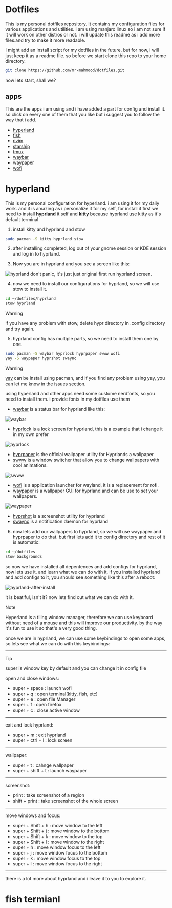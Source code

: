 # Dotfiles

This is my personal dotfiles repository. It contains my configuration files for various applications and utilities. i am using manjaro linux so i am not sure if it will work on other distros or not. i will update this readme as i add more files.and try to make it more readable.

I might add an install script for my dotfiles in the future. but for now, i will just keep it as a readme file. so before we start clone this repo to your home directory.

```bash
git clone https://github.com/mr-mahmood/dotfiles.git
```

now lets start, shall we?

## apps

This are the apps i am using and i have added a part for config and install it. so click on every one of them that you like but i suggest you to follow the way that i add.

- [hyperland](#hyperland)
- [fish](#fish)
- [nvim](#nvim)
- [starship](#starship)
- [tmux](#tmux)
- [waybar](#waybar)
- [waypaper](#waypaper)
- [wofi](#wofi)

# hyperland

This is my personal configuration for hyperland. i am using it for my daily work. and it is amazing as i personalize it for my self, for install it first we need to install **[hyprland](https://hyprland.org/)** it self and **[kitty](https://github.com/kovidgoyal/kitty)** because hyprland use kitty as it`s default terminal

1. install kitty and hyprland and stow

```bash
sudo pacman -S kitty hyprland stow
```

2. after installing completed, log out of your gnome session or KDE session and log in to hyprland.

3. Now you are in hyprland and you see a screen like this:

![hyprland](./readme_images/hyprland-first-run-1.webp)
don't panic, it's just just original first run hyprland screen.

4. now we need to install our configurations for hyprland, so we will use stow to install it.

```bash
cd ~/dotfiles/hyprland
stow hyprland
```


> [!WARNING]  
> if you have any problem with stow, delete hypr directory in .config directory and try again.

5. hyprland config has multiple parts, so we need to install them one by one.
```bash
sudo pacman -S waybar hyprlock hyprpaper swww wofi
yay -S waypaper hyprshot swaync
```

> [!WARNING]  
> [yay](https://github.com/Jguer/yay) can be install using pacman, and if you find any problem using yay,
you can let me know in the issues section.
>
> using hyperland and other apps need some custome nerdfonts, so you need to install them. i provide fonts in my dotfiles use them


- [waybar](https://github.com/Alexays/Waybar) is a status bar for hyprland like this:

![waybar](./readme_images/waybar.png)

- [hyprlock](https://github.com/hyprwm/hyprlock) is a lock screen for hyprland, this is a example that i change it in my own prefer

![hyprlock](./readme_images/hyprlock.png)

- [hyprpaper](https://wiki.hyprland.org/Hypr-Ecosystem/hyprpaper/) is the official wallpaper utility for Hyprlands a wallpaper 
- [swww](https://github.com/LGFae/swww) is a window switcher that allow you to change wallpapers with cool animations.

![swww](./readme_images/grow.gif)

- [wofi](https://github.com/SimplyCEO/wofi) is a application launcher for wayland, it is a replacement for rofi.
- [waypaper](https://github.com/anufrievroman/waypaper) is a wallpaper GUI for hyprland and can be use to set your wallpapers.

![waypaper](./readme_images/waypaper.webp)

- [hyprshot](https://github.com/Gustash/Hyprshot) is a screenshot utility for hyprland
- [swaync](https://github.com/ErikReider/SwayNotificationCenter) is a notification daemon for hyprland

6. now lets add our wallpapers to hyprland, so we will use waypaper and hyprpaper to do that. but first lets add it to config directory and rest of it is automatic:
```bash
cd ~/dotfiles
stow backgrounds
```

so now we have installed all depentences and add configs for hyprland, now lets use it. and learn what we can do with it, if you installed hyprland and add configs to it, you should see something like this after a reboot:

![hyprland-after-install](./readme_images/hyprland.png)

it is beatiful, isn't it? now lets find out what we can do with it.

> [!NOTE]
>
> Hyperland is a tiling window manager, therefore we can use keyboard without need of a mouse
and this will improve our productivity. by the way it's fun to use it so that's a very good thing.

once we are in hyprland, we can use some keybindings to open some apps, so lets see what we can do with this keybindings:

---
> [!TIP]
>
> super is window key by default and you can change it in config file

open and close windows:
- super + space : launch wofi
- super + q : open terminal(kitty, fish, etc)
- super + e : open file Manager
- super + f : open firefox
- super + c : close active window
---
exit and lock hyprland:
- super + m : exit hyprland
- super + ctrl + l : lock screen
---
wallpaper:
- super + t : cahnge wallpaper
- super + shift + t : launch waypaper
---
screenshot:
- print : take screenshot of a region
- shift + print : take screenshot of the whole screen
---
move windows and focus:
- super + Shift + h : move window to the left
- super + Shift + j : move window to the bottom
- super + Shift + k : move window to the top
- super + Shift + l : move window to the right
- super + h : move window focus to the left
- super + j : move window focus to the bottom
- super + k : move window focus to the top
- super + l : move window focus to the right
---

there is a lot more about hyprland and i leave it to you to explore it.

# fish termianl
